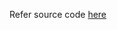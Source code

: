 Refer source code [here](https://colab.research.google.com/drive/1POpyS43vlW_lTOg49ggKLKOMbGzJq2nL?usp=sharing)